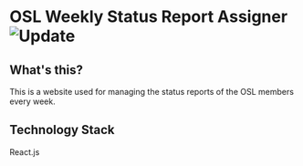 # OSL Weekly Status Report Assigner ![Update](https://img.shields.io/badge/April-2020-blue.svg?longCache=true&style=for-the-badge)

## What's this?

This is a website used for managing the status reports of the OSL members every week.

## Technology Stack

React.js
